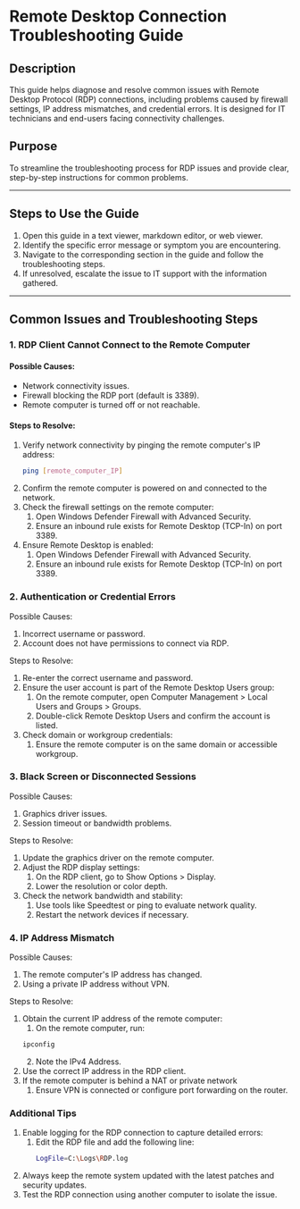 # Remote Desktop Connection Troubleshooting Guide

## Description
This guide helps diagnose and resolve common issues with Remote Desktop Protocol (RDP) connections, including problems caused by firewall settings, IP address mismatches, and credential errors. It is designed for IT technicians and end-users facing connectivity challenges.

## Purpose
To streamline the troubleshooting process for RDP issues and provide clear, step-by-step instructions for common problems.

---

## Steps to Use the Guide
1. Open this guide in a text viewer, markdown editor, or web viewer.
2. Identify the specific error message or symptom you are encountering.
3. Navigate to the corresponding section in the guide and follow the troubleshooting steps.
4. If unresolved, escalate the issue to IT support with the information gathered.

---

## Common Issues and Troubleshooting Steps

### 1. **RDP Client Cannot Connect to the Remote Computer**
#### Possible Causes:
- Network connectivity issues.
- Firewall blocking the RDP port (default is 3389).
- Remote computer is turned off or not reachable.

#### Steps to Resolve:
1. Verify network connectivity by pinging the remote computer's IP address:
   ```bash
   ping [remote_computer_IP]
   ```
2. Confirm the remote computer is powered on and connected to the network.
3. Check the firewall settings on the remote computer:
   1. Open Windows Defender Firewall with Advanced Security.
   2. Ensure an inbound rule exists for Remote Desktop (TCP-In) on port 3389.
4. Ensure Remote Desktop is enabled:
   1. Open Windows Defender Firewall with Advanced Security.
   2. Ensure an inbound rule exists for Remote Desktop (TCP-In) on port 3389.
  
### 2. Authentication or Credential Errors
Possible Causes:
1. Incorrect username or password.
2. Account does not have permissions to connect via RDP.

Steps to Resolve:
1. Re-enter the correct username and password.
2. Ensure the user account is part of the Remote Desktop Users group:
   1. On the remote computer, open Computer Management > Local Users and Groups > Groups.
   2. Double-click Remote Desktop Users and confirm the account is listed.
3. Check domain or workgroup credentials:
   1. Ensure the remote computer is on the same domain or accessible workgroup.

### 3. Black Screen or Disconnected Sessions
Possible Causes:
1. Graphics driver issues.
2. Session timeout or bandwidth problems.

Steps to Resolve:
1. Update the graphics driver on the remote computer.
2. Adjust the RDP display settings:
   1. On the RDP client, go to Show Options > Display.
   2. Lower the resolution or color depth.
3. Check the network bandwidth and stability:
   1. Use tools like Speedtest or ping to evaluate network quality.
   2. Restart the network devices if necessary.

### 4. IP Address Mismatch
Possible Causes:
1. The remote computer's IP address has changed.
2. Using a private IP address without VPN.

Steps to Resolve:
1. Obtain the current IP address of the remote computer:
   1. On the remote computer, run:
   ```bash
   ipconfig
   ```
   2. Note the IPv4 Address.
2. Use the correct IP address in the RDP client.
3. If the remote computer is behind a NAT or private network
   1. Ensure VPN is connected or configure port forwarding on the router.

### Additional Tips

1. Enable logging for the RDP connection to capture detailed errors:
   1. Edit the RDP file and add the following line:
      ```bash
      LogFile=C:\Logs\RDP.log
      ```
2. Always keep the remote system updated with the latest patches and security updates.
3. Test the RDP connection using another computer to isolate the issue.
